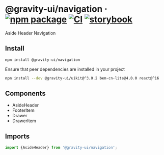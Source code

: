 # @gravity-ui/navigation &middot; [![npm package](https://img.shields.io/npm/v/@gravity-ui/navigation)](https://www.npmjs.com/package/@gravity-ui/navigation) [![CI](https://img.shields.io/github/workflow/status/gravity-ui/navigation/CI/main?label=CI&logo=github)](https://github.com/gravity-ui/navigation/actions/workflows/ci.yml?query=branch:main) [![storybook](https://img.shields.io/badge/Storybook-deployed-ff4685)](https://preview.yandexcloud.dev/navigation/)

Aside Header Navigation

## Install

```bash
npm install @gravity-ui/navigation
```

Ensure that peer dependencies are installed in your project

```bash
npm install --dev @gravity-ui/uikit@^3.0.2 bem-cn-lite@4.0.0 react@^16.0.0
```

## Components

- AsideHeader
- FooterItem
- Drawer
- DrawerItem

## Imports

```ts
import {AsideHeader} from '@gravity-ui/navigation';
```
